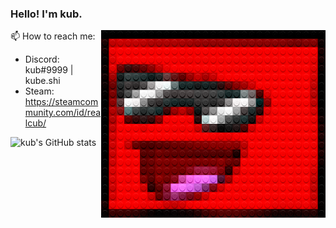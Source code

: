 
### Hello! I'm kub.

<img src="./legofy2.png" width="359" height="300" align="right"/>

📫 How to reach me:
- Discord: kub#9999 | kube.shi
- Steam: https://steamcommunity.com/id/realcub/

![kub's GitHub stats](https://github-readme-stats.vercel.app/api?username=cub-has-injected&show_icons=true&theme=synthwave)
